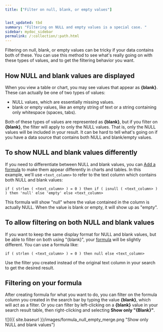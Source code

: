 ```yaml
---
title: ["Filter on null, blank, or empty values"]


last_updated: tbd
summary: "Filtering on NULL and empty values is a special case. "
sidebar: mydoc_sidebar
permalink: /:collection/:path.html
---
```

Filtering on null, blank, or empty values can be tricky if your data contains both of these. You can use this method to see what's really going on with these types of values, and to get the filtering behavior you want.

## How NULL and blank values are displayed

When you view a table or chart, you may see values that appear as **\{blank\}**. These can actually be one of two types of values:

-   NULL values, which are essentially missing values.
-   blank or empty values, like an empty string of text or a string containing only whitespace (spaces, tabs).

Both of these types of values are represented as **\{blank\}**, but if you filter on **\{blank\}**, the filter will apply to only the NULL values. That is, only the NULL values will be included in your result. It can be hard to tell what's going on if you have a data source that contains both NULL and blank/empty values. 

## To show NULL and blank values differently

If you need to differentiate between NULL and blank values, you can [Add a formula](how-to-add-formula.html#) to make them appear differently in charts and tables. In this example, we'll use `<text_column>` to refer to the text column which contains both NULL and blank values:

```
if ( strlen ( <text_column> ) = 0 ) then if ( isnull ( <text_column> ) ) then 'null' else 'empty' else <text_column>
```

This formula will show "null" where the value contained in the column is actually NULL. When the value is blank or empty, it will show up as "empty".

## To allow filtering on both NULL and blank values

If you want to keep the same display format for NULL and blank values, but be able to filter on both using "\{blank\}", your [formula](how-to-add-formula.html#) will be slightly different. You can use a formula like:

```
if ( strlen ( <text_column> ) = 0 ) then null else <text_column>
```

Use the filter you created instead of the original text column in your search to get the desired result.

## Filtering on your formula

After creating formula for what you want to do, you can filter on the formula column you created in the search bar by typing the value **\{blank\}**, which will act as a filter. Or you can filter by left-clicking on a **\{blank\}** value in your search result table, then right-clicking and selecting **Show only "\{Blank\}"**.

 ![]({{ site.baseurl }}/images/formula_null_empty_merge.png "Show only NULL and blank values")

